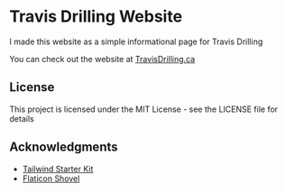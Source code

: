 # Travis Drilling Website

I made this website as a simple informational page for Travis Drilling

You can check out the website at [TravisDrilling.ca](https://travisdrilling.ca)

## License

This project is licensed under the MIT License - see the LICENSE file for details

## Acknowledgments

- [Tailwind Starter Kit](https://www.creative-tim.com/learning-lab/tailwind-starter-kit/presentation)
- [Flaticon Shovel](https://github.com/Logan9312/Travis-Drilling/blob/main/Licenses/license-107913747-10028844.pdf)
